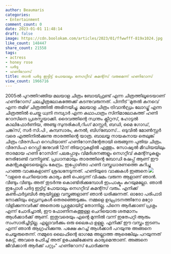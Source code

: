 ```yaml
---
author: Beaumaris
categories:
- Entertainment
comment_count: 0
date: 2023-01-01 11:48:14
draft: false
image: https://cdn.boolokam.com/articles/2023/01/ffwwfff-819x1024.jpg
like_count: 148447
share_count: 21558
tags:
- actress
- honey rose
- പർദ്ദ
- ഹണിറോസ്
title: താൻ പർദ്ദ ഇട്ടിട്ട് പോയാലും നെ​ഗറ്റീവ് കമന്റ്സ് വരുമെന്ന് ഹണിറോസ്
view_count: 1966716
---
```


2005ല്‍ പുറത്തിറങ്ങിയ മലയാള ചിത്രം ബോയ്ഫ്രണ്ട് എന്ന ചിത്രത്തിലൂടെയാണ് ഹണിറോസ് ചലച്ചിത്രലോകത്തേക്ക് കടന്നുവരുന്നത്. പിന്നീട് 'മുതൽ കനവെ' എന്ന തമിഴ് ചിത്രത്തില്‍ അഭിനയിച്ചു. മലയാള ചിത്രം ട്രിവാന്‍ഡ്രം ലോഡ്ജ് എന്ന ചിത്രത്തില്‍ ചെയ്ത ധ്വനി നമ്പ്യാര്‍ എന്ന കഥാപാത്രം സിനിമാലോകത്ത് ഹണി റോസിനെ പ്രശസ്തയാക്കി. ദൈവത്തിന്റെ സ്വന്തം ക്ലീറ്റസ്, ഹോട്ടല്‍ കാലിഫോര്‍ണിയ, അഞ്ചു സുന്ദരികള്‍,റിംഗ് മാസ്റ്റര്‍, ബഡി, മൈ ഗോഡ്, ചങ്ക്‌സ്, സര്‍ സി.പി , കുമ്പസാരം, കനൽ, ബിഗ്‌ബോസ്... ഒടുവിൽ മോൺസ്റ്റർ വരെ എത്തിനിൽക്കുന്നു താരത്തിന്റെ യാത്ര. ബാലയ്യ നായകനായ തെലുങ്ക് ചിത്രം വീരസിംഹ റെഡിയാണ് ഹണിറോസിന്റേതായി ഒരുങ്ങുന്ന പുതിയ ചിത്രം. വീരസിംഹ റെഡ്ഡി ജനുവരി 12ന് തിയറ്ററുകളിൽ എത്തും. സോഷ്യൽ മീഡിയയിലും താരമായ ഹണി റോസിന് പലപ്പോഴും വിമർശനങ്ങളും നെ​ഗറ്റീവ് കമന്റ്സുകളും നേരിടേണ്ടി വന്നിട്ടുണ്ട്. പ്രധാനമായും താരത്തിന്റെ ബോഡി ഷേപ്പ് ആണ് ഈ കമന്റുകളുടെയെല്ലാം കേന്ദ്രം. ഇപ്പോഴിതാ ഹണി വസ്ത്രധാരണത്തെ കുറിച്ചു പറഞ്ഞ വാക്കുകളാണ് ശ്രദ്ധനേടുന്നത്. ഹണിയുടെ വാക്കുകൾ ഇങ്ങനെ ![](https://cdn.boolokam.com/articles/2023/01/ffwwfff-819x1024.jpg)"വളരെ ചെറിയൊരു കാര്യം മതി പെട്ടെന്ന് വിഷമം വരുന്ന ആളാണ് ഞാൻ. വീണ്ടും വീണ്ടും അത് തുടർന്നു കൊണ്ടിരിക്കുമ്പോൾ ഇംപാക്ടും കുറയുമല്ലോ. ഞാൻ ഇപ്പോൾ പർദ്ദ ഇട്ടിട്ട് പോയാലും നെ​ഗറ്റീവ് കമന്റ്സ് വരും. എനിക്ക് കൺഫർട്ടബിൾ ആയിട്ടുള്ള വസ്ത്രങ്ങളാണ് ഞാൻ ധരിക്കുന്നത്. ഓരോ പരിപാടി നോക്കിയും ഡ്രെസുകൾ തെരഞ്ഞെടുക്കും. നമ്മളെ ഉദ്ഘാടനത്തിനോ മറ്റോ വിളിക്കുന്നവർക്ക് അതൊരു പ്രശ്നമായിട്ട് തോന്നില്ല. പിന്നെ ആർക്കാണ് പ്രശ്നം എന്ന് ചോദിച്ചാൽ, ഈ ഫോണിനകത്തുള്ള ചെറിയൊരു ശതമാനം ആൾക്കാർക്ക് ആണ്. ഇതുവരെയും എന്റെ മുന്നിൽ വന്ന് ഇതേപറ്റി ആരും സംസാരിച്ചിട്ടില്ല. എല്ലാവർക്കും ഒരു ലൈഫേ ഉള്ളൂ. എനിക്ക് ഈ വസ്ത്രം ഇടണം എന്ന് ഞാൻ ആ​ഗ്രഹിക്കുന്നു. പക്ഷേ കുറച്ച് ആൾക്കാർ പറയുന്നു അങ്ങനെ ചെയ്യരുതെന്ന്. നമ്മുടെ ലൈഫിന്റെ ഭാ​ഗമേ അല്ലാത്ത ആരെങ്കിലും പറയുന്നത് കേട്ട്, അവരെ പേടിച്ച് അത് ഉപേക്ഷിക്കേണ്ട കാര്യമെന്താണ്. അങ്ങനെ ജീവിക്കാൻ ആർക്ക് പറ്റും" ഹണിറോസ് ചോദിക്കുന്നു &nbsp;